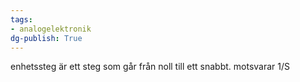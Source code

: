 ```yaml
---
tags: 
- analogelektronik
dg-publish: True
---
```

enhetssteg är ett steg som går från noll till ett snabbt. motsvarar 1/S
